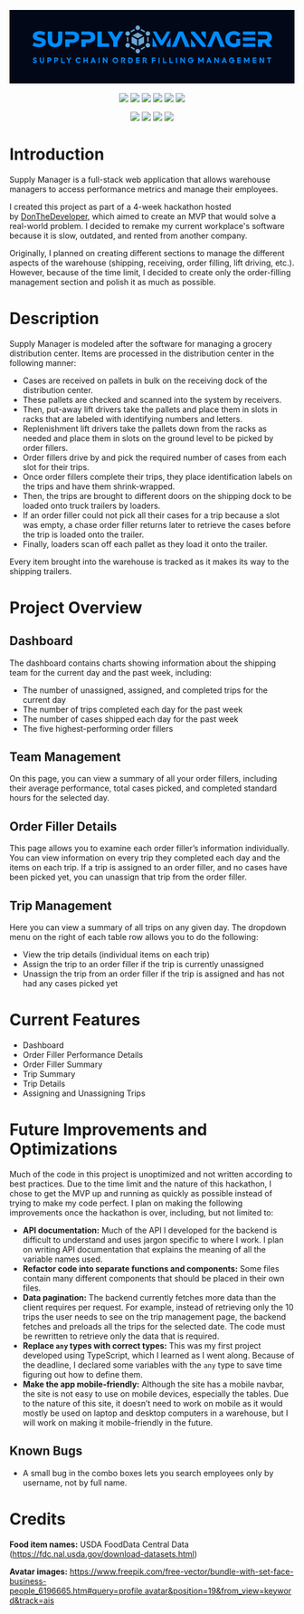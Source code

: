 <div align="center">
  
  ![Title](/public/title.png?raw=true "Supply Manager Title")
  
</div>
<p align="center">
  <img src="https://img.shields.io/badge/TypeScript-blue?style=for-the-badge&logo=typescript&logoColor=white">
  <img src="https://img.shields.io/badge/javascript-%23323330.svg?style=for-the-badge&logo=javascript&logoColor=%23F7DF1E">
  <img src="https://img.shields.io/badge/react-%2320232a.svg?style=for-the-badge&logo=react&logoColor=%2361DAFB">
  <img src="https://img.shields.io/badge/tailwindcss-%2338B2AC.svg?style=for-the-badge&logo=tailwind-css&logoColor=white">
  <img src="https://img.shields.io/badge/shadcn%2Fui-black?style=for-the-badge&logo=shadcn&logoColor=white">
  <img src="https://img.shields.io/badge/Recharts-turquoise?style=for-the-badge">
</p>
<p align="center">
  <img src="https://img.shields.io/badge/Next.js-000?logo=nextdotjs&logoColor=fff&style=for-the-badge">
  <img src="https://img.shields.io/badge/Prisma-3982CE?style=for-the-badge&logo=Prisma&logoColor=white">
  <img src="https://img.shields.io/badge/postgres-%23316192.svg?style=for-the-badge&logo=postgresql&logoColor=white">
  <img src="https://img.shields.io/badge/Neon-brightgreen?style=for-the-badge">
</p>

# Introduction

Supply Manager is a full-stack web application that allows warehouse managers to access performance metrics and manage their employees.

I created this project as part of a 4-week hackathon hosted by [DonTheDeveloper](https://www.youtube.com/@DonTheDeveloper), which aimed to create an MVP that would solve a real-world problem. I decided to remake my current workplace's software because it is slow, outdated, and rented from another company.

Originally, I planned on creating different sections to manage the different aspects of the warehouse (shipping, receiving, order filling, lift driving, etc.). However, because of the time limit, I decided to create only the order-filling management section and polish it as much as possible.

# Description

Supply Manager is modeled after the software for managing a grocery distribution center. Items are processed in the distribution center in the following manner:

- Cases are received on pallets in bulk on the receiving dock of the distribution center.
- These pallets are checked and scanned into the system by receivers.
- Then, put-away lift drivers take the pallets and place them in slots in racks that are labeled with identifying numbers and letters.
- Replenishment lift drivers take the pallets down from the racks as needed and place them in slots on the ground level to be picked by order fillers.
- Order fillers drive by and pick the required number of cases from each slot for their trips.
- Once order fillers complete their trips, they place identification labels on the trips and have them shrink-wrapped.
- Then, the trips are brought to different doors on the shipping dock to be loaded onto truck trailers by loaders.
- If an order filler could not pick all their cases for a trip because a slot was empty, a chase order filler returns later to retrieve the cases before the trip is loaded onto the trailer.
- Finally, loaders scan off each pallet as they load it onto the trailer.

Every item brought into the warehouse is tracked as it makes its way to the shipping trailers.

# Project Overview

## Dashboard

The dashboard contains charts showing information about the shipping team for the current day and the past week, including:

- The number of unassigned, assigned, and completed trips for the current day
- The number of trips completed each day for the past week
- The number of cases shipped each day for the past week
- The five highest-performing order fillers

## Team Management

On this page, you can view a summary of all your order fillers, including their average performance, total cases picked, and completed standard hours for the selected day.

## Order Filler Details

This page allows you to examine each order filler’s information individually. You can view information on every trip they completed each day and the items on each trip. If a trip is assigned to an order filler, and no cases have been picked yet, you can unassign that trip from the order filler.

## Trip Management

Here you can view a summary of all trips on any given day. The dropdown menu on the right of each table row allows you to do the following:

- View the trip details (individual items on each trip)
- Assign the trip to an order filler if the trip is currently unassigned
- Unassign the trip from an order filler if the trip is assigned and has not had any cases picked yet

# Current Features

- Dashboard
- Order Filler Performance Details
- Order Filler Summary
- Trip Summary
- Trip Details
- Assigning and Unassigning Trips

# Future Improvements and Optimizations

Much of the code in this project is unoptimized and not written according to best practices. Due to the time limit and the nature of this hackathon, I chose to get the MVP up and running as quickly as possible instead of trying to make my code perfect. I plan on making the following improvements once the hackathon is over, including, but not limited to:

- **API documentation:** Much of the API I developed for the backend is difficult to understand and uses jargon specific to where I work. I plan on writing API documentation that explains the meaning of all the variable names used.
- **Refactor code into separate functions and components:** Some files contain many different components that should be placed in their own files.
- **Data pagination:** The backend currently fetches more data than the client requires per request. For example, instead of retrieving only the 10 trips the user needs to see on the trip management page, the backend fetches and preloads all the trips for the selected date. The code must be rewritten to retrieve only the data that is required.
- **Replace `any` types with correct types:** This was my first project developed using TypeScript, which I learned as I went along. Because of the deadline, I declared some variables with the `any` type to save time figuring out how to define them.
- **Make the app mobile-friendly:** Although the site has a mobile navbar, the site is not easy to use on mobile devices, especially the tables. Due to the nature of this site, it doesn’t need to work on mobile as it would mostly be used on laptop and desktop computers in a warehouse, but I will work on making it mobile-friendly in the future.

## Known Bugs

- A small bug in the combo boxes lets you search employees only by username, not by full name.

# Credits

**Food item names:** USDA FoodData Central Data (https://fdc.nal.usda.gov/download-datasets.html)

**Avatar images:** https://www.freepik.com/free-vector/bundle-with-set-face-business-people_6196665.htm#query=profile avatar&position=19&from_view=keyword&track=ais
